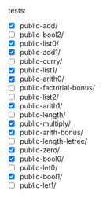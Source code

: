 tests:
- [x] public-add/            
- [ ] public-bool2/          
- [x] public-list0/
- [x] public-add1/           
- [ ] public-curry/          
- [x] public-list1/
- [x] public-arith0/         
- [ ] public-factorial-bonus/
- [ ] public-list2/
- [x] public-arith1/         
- [ ] public-length/         
- [x] public-multiply/
- [x] public-arith-bonus/    
- [ ] public-length-letrec/  
- [x] public-zero/
- [x] public-bool0/          
- [ ] public-let0/
- [x] public-bool1/          
- [ ] public-let1/
